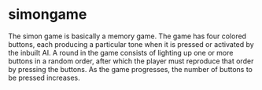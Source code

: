 # simongame
The simon game is basically a memory game. The game has four colored buttons, each producing a particular tone when it is pressed or activated by the inbuilt AI. A round in the game consists of lighting up one or more buttons in a random order, after which the player must reproduce that order by pressing the buttons. As the game progresses, the number of buttons to be pressed increases.
